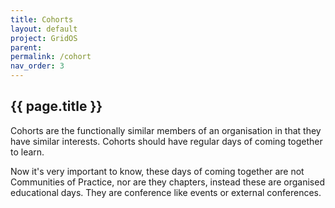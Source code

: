 ```yaml
---
title: Cohorts
layout: default
project: GridOS
parent: 
permalink: /cohort 
nav_order: 3
---
```


## {{ page.title }}

Cohorts are the functionally similar members of an organisation in that they have similar interests. Cohorts should have regular days of coming together to learn.

Now it's very important to know, these days of coming together are not Communities of Practice, nor are they chapters, instead these are organised educational days. They are conference like events or external conferences.
